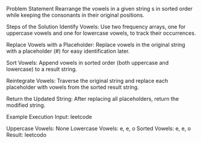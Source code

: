 Problem Statement
Rearrange the vowels in a given string s in sorted order while keeping the consonants in their original positions.

Steps of the Solution
Identify Vowels:
Use two frequency arrays, one for uppercase vowels and one for lowercase vowels, to track their occurrences.

Replace Vowels with a Placeholder:
Replace vowels in the original string with a placeholder (#) for easy identification later.

Sort Vowels:
Append vowels in sorted order (both uppercase and lowercase) to a result string.

Reintegrate Vowels:
Traverse the original string and replace each placeholder with vowels from the sorted result string.

Return the Updated String:
After replacing all placeholders, return the modified string.

Example Execution
Input: leetcode

Uppercase Vowels: None
Lowercase Vowels: e, e, o
Sorted Vowels: e, e, o
Result: leetcodo

